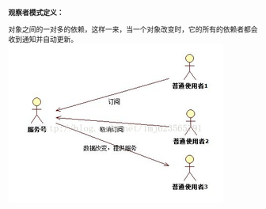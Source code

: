 **观察者模式定义：**

对象之间的一对多的依赖，这样一来，当一个对象改变时，它的所有的依赖者都会收到通知并自动更新。
![Image text](https://raw.githubusercontent.com/sihe7/treasure-chest/master/design-pattern/src/main/resources/img-folder/20140420130751265.jpg)
